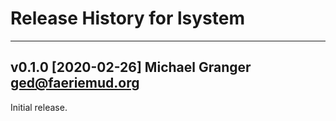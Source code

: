 # Release History for lsystem

---

## v0.1.0 [2020-02-26] Michael Granger <ged@faeriemud.org>

Initial release.

